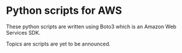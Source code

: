 # Python scripts for AWS
These python scripts are written using Boto3 which is an Amazon Web Services SDK.

Topics are scripts are yet to be announced.
